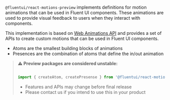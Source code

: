 `@fluentui/react-motions-preview` implements definitions for motion animations that can be used in Fluent UI components. These animations are used to provide visual feedback to users when they interact with components.

This implementation is based on [Web Animations API](https://developer.mozilla.org/en-US/docs/Web/API/Web_Animations_API) and provides a set of APIs to create custom motions that can be used in Fluent UI components.

- Atoms are the smallest building blocks of animations
- Presences are the combination of atoms that define the in/out animation

<!-- Don't allow prettier to collapse code block into single line -->
<!-- prettier-ignore -->
> **⚠️ Preview packages are considered unstable:**
>
> ```jsx
>
> import { createAtom, createPresense } from '@fluentui/react-motions-preview';
>
> ```
>
> - Features and APIs may change before final release
> - Please contact us if you intend to use this in your product

